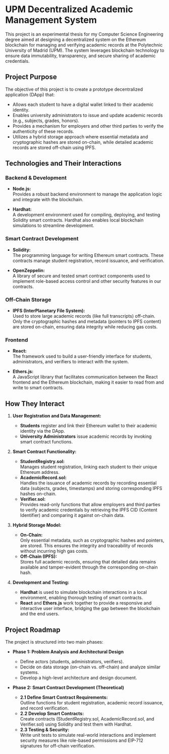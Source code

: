 # UPM Decentralized Academic Management System

This project is an experimental thesis for my Computer Science Engineering degree aimed at designing a decentralized system on the Ethereum blockchain for managing and verifying academic records at the Polytechnic University of Madrid (UPM). The system leverages blockchain technology to ensure data immutability, transparency, and secure sharing of academic credentials.

## Project Purpose

The objective of this project is to create a prototype decentralized application (DApp) that:
- Allows each student to have a digital wallet linked to their academic identity.
- Enables university administrators to issue and update academic records (e.g., subjects, grades, honors).
- Provides a mechanism for employers and other third parties to verify the authenticity of these records.
- Utilizes a hybrid storage approach where essential metadata and cryptographic hashes are stored on-chain, while detailed academic records are stored off-chain using IPFS.

## Technologies and Their Interactions

### Backend & Development
- **Node.js:**  
  Provides a robust backend environment to manage the application logic and integrate with the blockchain.
  
- **Hardhat:**  
  A development environment used for compiling, deploying, and testing Solidity smart contracts. Hardhat also enables local blockchain simulations to streamline development.

### Smart Contract Development
- **Solidity:**  
  The programming language for writing Ethereum smart contracts. These contracts manage student registration, record issuance, and verification.
  
- **OpenZeppelin:**  
  A library of secure and tested smart contract components used to implement role-based access control and other security features in our contracts.

### Off-Chain Storage
- **IPFS (InterPlanetary File System):**  
  Used to store large academic records (like full transcripts) off-chain. Only the cryptographic hashes and metadata (pointers to IPFS content) are stored on-chain, ensuring data integrity while reducing gas costs.

### Frontend
- **React:**  
  The framework used to build a user-friendly interface for students, administrators, and verifiers to interact with the system.
  
- **Ethers.js:**  
  A JavaScript library that facilitates communication between the React frontend and the Ethereum blockchain, making it easier to read from and write to smart contracts.

## How They Interact

1. **User Registration and Data Management:**
   - **Students** register and link their Ethereum wallet to their academic identity via the DApp.
   - **University Administrators** issue academic records by invoking smart contract functions.

2. **Smart Contract Functionality:**
   - **StudentRegistry.sol:**  
     Manages student registration, linking each student to their unique Ethereum address.
   - **AcademicRecord.sol:**  
     Handles the issuance of academic records by recording essential data (subjects, grades, timestamps) and storing corresponding IPFS hashes on-chain.
   - **Verifier.sol:**  
     Provides read-only functions that allow employers and third parties to verify academic credentials by retrieving the IPFS CID (Content Identifier) and comparing it against on-chain data.

3. **Hybrid Storage Model:**
   - **On-Chain:**  
     Only essential metadata, such as cryptographic hashes and pointers, are stored. This ensures the integrity and traceability of records without incurring high gas costs.
   - **Off-Chain (IPFS):**  
     Stores full academic records, ensuring that detailed data remains available and tamper-evident through the corresponding on-chain hash.

4. **Development and Testing:**
   - **Hardhat** is used to simulate blockchain interactions in a local environment, enabling thorough testing of smart contracts.
   - **React** and **Ethers.js** work together to provide a responsive and interactive user interface, bridging the gap between the blockchain and the end users.

## Project Roadmap

The project is structured into two main phases:

- **Phase 1: Problem Analysis and Architectural Design**
  - Define actors (students, administrators, verifiers).
  - Decide on data storage (on-chain vs. off-chain) and analyze similar systems.
  - Develop a high-level architecture and design document.

- **Phase 2: Smart Contract Development (Theoretical)**
  - **2.1 Define Smart Contract Requirements:**  
    Outline functions for student registration, academic record issuance, and record verification.
  - **2.2 Develop Smart Contracts:**  
    Create contracts (StudentRegistry.sol, AcademicRecord.sol, and Verifier.sol) using Solidity and test them with Hardhat.
  - **2.3 Testing & Security:**  
    Write unit tests to simulate real-world interactions and implement security measures like role-based permissions and EIP-712 signatures for off-chain verification.

